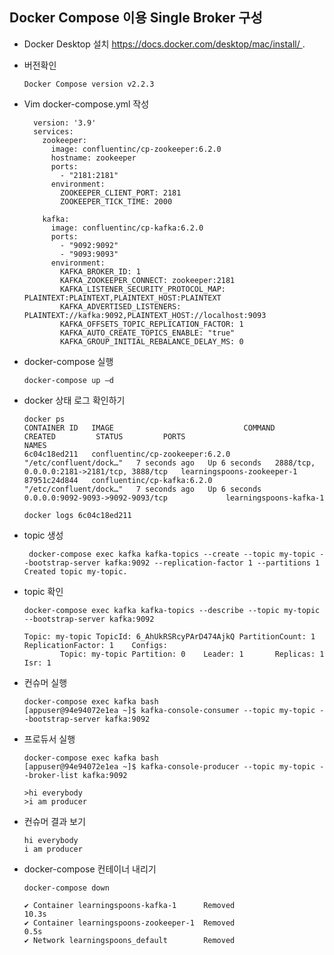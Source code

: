 ## Docker Compose 이용 Single Broker 구성
- Docker Desktop 설치 https://docs.docker.com/desktop/mac/install/ .

- 버전확인

    ``` docker-compose version  
    Docker Compose version v2.2.3
     ```
  
- Vim docker-compose.yml 작성
  ```
    version: '3.9'
    services:
      zookeeper:
        image: confluentinc/cp-zookeeper:6.2.0
        hostname: zookeeper
        ports:
          - "2181:2181"
        environment:
          ZOOKEEPER_CLIENT_PORT: 2181
          ZOOKEEPER_TICK_TIME: 2000

      kafka:
        image: confluentinc/cp-kafka:6.2.0
        ports:
          - "9092:9092"
          - "9093:9093"
        environment:
          KAFKA_BROKER_ID: 1
          KAFKA_ZOOKEEPER_CONNECT: zookeeper:2181
          KAFKA_LISTENER_SECURITY_PROTOCOL_MAP: PLAINTEXT:PLAINTEXT,PLAINTEXT_HOST:PLAINTEXT
          KAFKA_ADVERTISED_LISTENERS: PLAINTEXT://kafka:9092,PLAINTEXT_HOST://localhost:9093
          KAFKA_OFFSETS_TOPIC_REPLICATION_FACTOR: 1
          KAFKA_AUTO_CREATE_TOPICS_ENABLE: "true"
          KAFKA_GROUP_INITIAL_REBALANCE_DELAY_MS: 0

    ```

- docker-compose 실행


  ```docker-compose up –d ```
- docker 상태 로그 확인하기

  ``` 
  docker ps 
  CONTAINER ID   IMAGE                             COMMAND                   CREATED         STATUS         PORTS                                        NAMES
  6c04c18ed211   confluentinc/cp-zookeeper:6.2.0   "/etc/confluent/dock…"   7 seconds ago   Up 6 seconds   2888/tcp, 0.0.0.0:2181->2181/tcp, 3888/tcp   learningspoons-zookeeper-1
  87951c24d844   confluentinc/cp-kafka:6.2.0       "/etc/confluent/dock…"   7 seconds ago   Up 6 seconds   0.0.0.0:9092-9093->9092-9093/tcp             learningspoons-kafka-1

  docker logs 6c04c18ed211

  ```
- topic 생성


  ```
   docker-compose exec kafka kafka-topics --create --topic my-topic --bootstrap-server kafka:9092 --replication-factor 1 --partitions 1 
  Created topic my-topic.
  ``` 

- topic 확인
  ``` 
  docker-compose exec kafka kafka-topics --describe --topic my-topic --bootstrap-server kafka:9092 

  Topic: my-topic TopicId: 6_AhUkRSRcyPArD474AjkQ PartitionCount: 1       ReplicationFactor: 1    Configs: 
          Topic: my-topic Partition: 0    Leader: 1       Replicas: 1     Isr: 1

  ```

- 컨슈머 실행

  ```
  docker-compose exec kafka bash 
  [appuser@94e94072e1ea ~]$ kafka-console-consumer --topic my-topic --bootstrap-server kafka:9092
  ```

- 프로듀서 실행

  ```
  docker-compose exec kafka bash 
  [appuser@94e94072e1ea ~]$ kafka-console-producer --topic my-topic --broker-list kafka:9092 

  >hi everybody  
  >i am producer

  ```
- 컨슈머 결과 보기


  ```
  hi everybody  
  i am producer
  ```
- docker-compose 컨테이너 내리기

  ```
  docker-compose down

  ✔ Container learningspoons-kafka-1      Removed                                                                                                                                                        10.3s 
  ✔ Container learningspoons-zookeeper-1  Removed                                                                                                                                                         0.5s 
  ✔ Network learningspoons_default        Removed 

  ```
